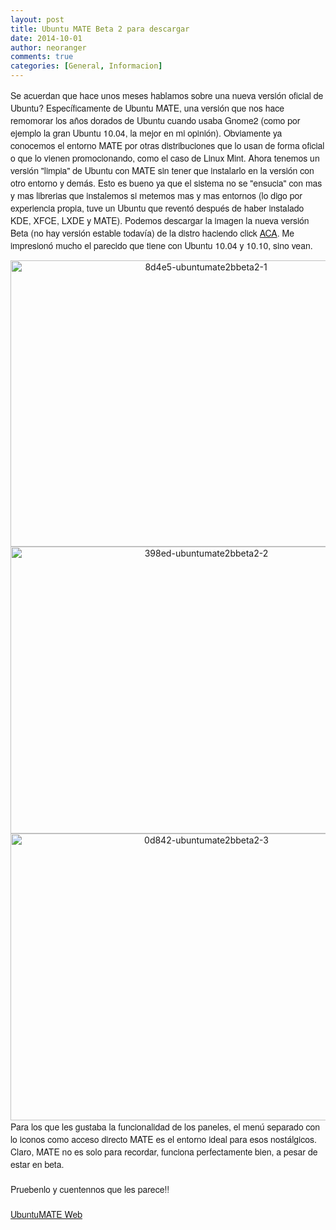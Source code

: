 ```yaml
---
layout: post
title: Ubuntu MATE Beta 2 para descargar
date: 2014-10-01
author: neoranger
comments: true
categories: [General, Informacion]
---
```

<span style="font-family:Helvetica Neue, Arial, Helvetica, sans-serif;">Se acuerdan que hace unos meses hablamos sobre una nueva versión oficial de Ubuntu? Específicamente de Ubuntu MATE, una versión que nos hace remomorar los años dorados de Ubuntu cuando usaba Gnome2 (como por ejemplo la gran Ubuntu 10.04, la mejor en mi opinión).</span>
<span style="font-family:Helvetica Neue, Arial, Helvetica, sans-serif;">Obviamente ya conocemos el entorno MATE por otras distribuciones que lo usan de forma oficial o que lo vienen promocionando, como el caso de Linux Mint.</span>
<span style="font-family:Helvetica Neue, Arial, Helvetica, sans-serif;">Ahora tenemos un versión "limpia" de Ubuntu con MATE sin tener que instalarlo en la versión con otro entorno y demás. Esto es bueno ya que el sistema no se "ensucia" con mas y mas librerias que instalemos si metemos mas y mas entornos (lo digo por experiencia propia, tuve un Ubuntu que reventó después de haber instalado KDE, XFCE, LXDE y MATE).</span>
<span style="font-family:Helvetica Neue, Arial, Helvetica, sans-serif;">Podemos descargar la imagen la nueva versión Beta (no hay versión estable todavía) de la distro haciendo click <a href="https://ubuntu-mate.org/download/" target="_blank">ACA</a>.</span>
<span style="font-family:Helvetica Neue, Arial, Helvetica, sans-serif;">Me impresionó mucho el parecido que tiene con Ubuntu 10.04 y 10.10, sino vean.</span>

<div class="separator" style="clear:both;text-align:center;"><img class="alignnone  wp-image-2022" src="https://blogneositelinux.files.wordpress.com/2016/10/8d4e5-ubuntumate2bbeta2-1.png" alt="8d4e5-ubuntumate2bbeta2-1" width="610" height="458" /></div>

<div class="separator" style="clear:both;text-align:center;"></div>

<div class="separator" style="clear:both;text-align:center;"><img class="alignnone  wp-image-2081" src="https://blogneositelinux.files.wordpress.com/2016/10/398ed-ubuntumate2bbeta2-2.png" alt="398ed-ubuntumate2bbeta2-2" width="611" height="459" /></div>

<div class="separator" style="clear:both;text-align:center;"><img class="alignnone  wp-image-1968" src="https://blogneositelinux.files.wordpress.com/2016/10/0d842-ubuntumate2bbeta2-3.png" alt="0d842-ubuntumate2bbeta2-3" width="611" height="459" /></div>

<div class="separator" style="clear:both;text-align:center;"></div>

<div class="separator" style="clear:both;text-align:left;"></div>

<div class="separator" style="clear:both;text-align:left;"><span style="font-family:Helvetica Neue, Arial, Helvetica, sans-serif;">Para los que les gustaba la funcionalidad de los paneles, el menú separado con lo iconos como acceso directo MATE es el entorno ideal para esos nostálgicos.</span></div>

<div class="separator" style="clear:both;text-align:left;"><span style="font-family:Helvetica Neue, Arial, Helvetica, sans-serif;">Claro, MATE no es solo para recordar, funciona perfectamente bien, a pesar de estar en beta.</span></div>

<div class="separator" style="clear:both;text-align:left;"><span style="font-family:Helvetica Neue, Arial, Helvetica, sans-serif;"> </span></div>

<div class="separator" style="clear:both;text-align:left;"><span style="font-family:Helvetica Neue, Arial, Helvetica, sans-serif;">Pruebenlo y cuentennos que les parece!!</span></div>

<div class="separator" style="clear:both;text-align:left;"><span style="font-family:Helvetica Neue, Arial, Helvetica, sans-serif;"> </span></div>

<div class="separator" style="clear:both;text-align:left;"><a href="https://ubuntu-mate.org/" target="_blank"><span style="font-family:Helvetica Neue, Arial, Helvetica, sans-serif;">UbuntuMATE Web</span></a></div>
